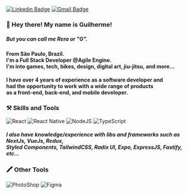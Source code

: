 [![Linkedin Badge](https://img.shields.io/badge/-guilhermerera-blue?style=flat-square&logo=Linkedin&logoColor=white&link=https://www.linkedin.com/in/guilhermerera/)](https://www.linkedin.com/in/guilhermerera/)
[![Gmail Badge](https://img.shields.io/badge/-hello@rera.dev-c14438?style=flat-square&logo=Gmail&logoColor=white&link=mailto:hello@rera.dev)](mailto:hello@rera.dev)

### 👋 Hey there! My name is Guilherme!

##### But you can call me Rera or "G". 

#### From São Paulo, Brazil.<br> I'm a Full Stack Developer @Agile Engine. <br> I'm into games, tech, bikes, design, digital art, jiu-jitsu, and more...
#### I have over 4 years of experience as a software developer and <br> had the opportunity to work with a wide range of products <br> as a front-end, back-end, and mobile developer.

### ⚒️ Skills and Tools

<img src="https://img.shields.io/badge/React-20232A?style=flat&logo=react&logoColor=61DAFB" alt="React"> ![React Native](https://img.shields.io/badge/react_native-%2320232a.svg?style=flat&logo=react&logoColor=%2361DAFB) <img src="https://img.shields.io/badge/Node.js-43853D?style=flat&logo=node.js&logoColor=white" alt="NodeJS"> ![TypeScript](https://img.shields.io/badge/typescript-%23007ACC.svg?style=flat&logo=typescript&logoColor=white)
##### I also have knowledge/experience with libs and frameworks such as NextJs, VueJs, Redux, <br> Styled Components, TailwindCSS, Radix UI, Expo, ExpressJS, Fastify, etc...

### 🖍️ Other Tools

<img src="https://img.shields.io/badge/Adobe%20Photoshop-31A8FF?style=flat&logo=Adobe%20Photoshop&logoColor=black" alt="PhotoShop"> ![Figma](https://img.shields.io/badge/figma-%23F24E1E.svg?style=flat&logo=figma&logoColor=white)

